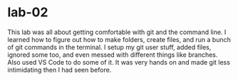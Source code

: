 # lab-02
This lab was all about getting comfortable with git and the command line. I learned how to figure out how to make folders, create files, and run a bunch of git commands in the terminal. I setup my git user stuff, added files, ignored some too, and even messed with different things like branches. Also used VS Code to do some of it. It was very hands on and made git less intimidating then I had seen before.
